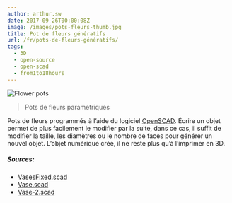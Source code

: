 ```yaml
---
author: arthur.sw
date: 2017-09-26T00:00:08Z
image: /images/pots-fleurs-thumb.jpg
title: Pot de fleurs génératifs
url: /fr/pots-de-fleurs-génératifs/
tags:
  - 3D
  - open-source
  - open-scad
  - from1to18hours
---
```


![Flower pots](/images/pots-fleurs.jpg)

 > Pots de fleurs parametriques

Pots de fleurs programmés à l’aide du logiciel [OpenSCAD](http://www.openscad.org/). Écrire un objet permet de plus facilement le modifier par la suite, dans ce cas, il suffit de modifier la taille, les diamètres ou le nombre de faces pour générer un nouvel objet. L’objet numérique créé, il ne reste plus qu’à l’imprimer en 3D.

##### Sources:
 - [VasesFixed.scad](/files/3D/vaseFixed.scad)
 - [Vase.scad](/files/3D/vase.scad)
 - [Vase-2.scad](/files/3D/vase-2.scad)